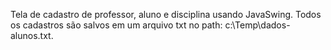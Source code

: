 Tela de cadastro de professor, aluno e disciplina usando JavaSwing.
Todos os cadastros são salvos em um arquivo txt no path: c:\Temp\dados-alunos.txt.
